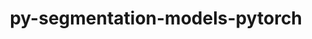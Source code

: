 ---
title: "py-segmentation-models-pytorch"
layout: cache
categories: [package, develop]
meta: {"versions": ["0.3.4", "0.4.0"], "compilers": ["apple-clang@=15.0.0", "gcc@=13.2.0"], "oss": ["ubuntu24.04", "ventura"], "platforms": ["darwin", "linux"], "targets": ["aarch64", "x86_64_v3"], "stacks": ["ml-darwin-aarch64-mps", "ml-linux-aarch64-cpu", "ml-linux-aarch64-cuda", "ml-linux-x86_64-cpu", "ml-linux-x86_64-cuda", "root"], "num_specs": 125, "num_specs_by_stack": {"root": 125, "ml-darwin-aarch64-mps": 6, "ml-linux-aarch64-cuda": 29, "ml-linux-aarch64-cpu": 30, "ml-linux-x86_64-cpu": 31, "ml-linux-x86_64-cuda": 29}}
spec_details: [{"hash": "4m2jidzukrh4yrxw5o5ynvkfz343db74", "compiler": "apple-clang@=15.0.0", "versions": ["0.3.4"], "os": "ventura", "platform": "darwin", "target": "aarch64", "variants": ["build_system=python_pip"], "stacks": ["root", "ml-darwin-aarch64-mps"], "size": "-", "tarball": "https://binaries.spack.io/develop/build_cache/darwin-ventura-aarch64/apple-clang-15.0.0/py-segmentation-models-pytorch-0.3.4/darwin-ventura-aarch64-apple-clang-15.0.0-py-segmentation-models-pytorch-0.3.4-4m2jidzukrh4yrxw5o5ynvkfz343db74.spack"}, {"hash": "ag6jzku2oko3m5kbxx6ods2kyil6v42l", "compiler": "apple-clang@=15.0.0", "versions": ["0.3.4"], "os": "ventura", "platform": "darwin", "target": "aarch64", "variants": ["build_system=python_pip"], "stacks": ["root", "ml-darwin-aarch64-mps"], "size": "-", "tarball": "https://binaries.spack.io/develop/build_cache/darwin-ventura-aarch64/apple-clang-15.0.0/py-segmentation-models-pytorch-0.3.4/darwin-ventura-aarch64-apple-clang-15.0.0-py-segmentation-models-pytorch-0.3.4-ag6jzku2oko3m5kbxx6ods2kyil6v42l.spack"}, {"hash": "gmwgovfufluexzxdiyin7326muekiadm", "compiler": "apple-clang@=15.0.0", "versions": ["0.3.4"], "os": "ventura", "platform": "darwin", "target": "aarch64", "variants": ["build_system=python_pip"], "stacks": ["root", "ml-darwin-aarch64-mps"], "size": "-", "tarball": "https://binaries.spack.io/develop/build_cache/darwin-ventura-aarch64/apple-clang-15.0.0/py-segmentation-models-pytorch-0.3.4/darwin-ventura-aarch64-apple-clang-15.0.0-py-segmentation-models-pytorch-0.3.4-gmwgovfufluexzxdiyin7326muekiadm.spack"}, {"hash": "jqhgxbsrpz2nsmocp2pnoioffdxjlw3g", "compiler": "apple-clang@=15.0.0", "versions": ["0.3.4"], "os": "ventura", "platform": "darwin", "target": "aarch64", "variants": ["build_system=python_pip"], "stacks": ["root", "ml-darwin-aarch64-mps"], "size": "-", "tarball": "https://binaries.spack.io/develop/build_cache/darwin-ventura-aarch64/apple-clang-15.0.0/py-segmentation-models-pytorch-0.3.4/darwin-ventura-aarch64-apple-clang-15.0.0-py-segmentation-models-pytorch-0.3.4-jqhgxbsrpz2nsmocp2pnoioffdxjlw3g.spack"}, {"hash": "vrp2x43aldnr3czayansoc2eqsv3sqei", "compiler": "apple-clang@=15.0.0", "versions": ["0.3.4"], "os": "ventura", "platform": "darwin", "target": "aarch64", "variants": ["build_system=python_pip"], "stacks": ["root", "ml-darwin-aarch64-mps"], "size": "-", "tarball": "https://binaries.spack.io/develop/build_cache/darwin-ventura-aarch64/apple-clang-15.0.0/py-segmentation-models-pytorch-0.3.4/darwin-ventura-aarch64-apple-clang-15.0.0-py-segmentation-models-pytorch-0.3.4-vrp2x43aldnr3czayansoc2eqsv3sqei.spack"}, {"hash": "xg4h526qys5gm63yzcsbdggqlxysxjsg", "compiler": "apple-clang@=15.0.0", "versions": ["0.3.4"], "os": "ventura", "platform": "darwin", "target": "aarch64", "variants": ["build_system=python_pip"], "stacks": ["root", "ml-darwin-aarch64-mps"], "size": "-", "tarball": "https://binaries.spack.io/develop/build_cache/darwin-ventura-aarch64/apple-clang-15.0.0/py-segmentation-models-pytorch-0.3.4/darwin-ventura-aarch64-apple-clang-15.0.0-py-segmentation-models-pytorch-0.3.4-xg4h526qys5gm63yzcsbdggqlxysxjsg.spack"}, {"hash": "2lg7mid5nzaqygjpfop62k7ac7rcsbts", "compiler": "gcc@=13.2.0", "versions": ["0.3.4"], "os": "ubuntu24.04", "platform": "linux", "target": "aarch64", "variants": ["build_system=python_pip"], "stacks": ["root", "ml-linux-aarch64-cuda"], "size": "-", "tarball": "https://binaries.spack.io/develop/build_cache/linux-ubuntu24.04-aarch64/gcc-13.2.0/py-segmentation-models-pytorch-0.3.4/linux-ubuntu24.04-aarch64-gcc-13.2.0-py-segmentation-models-pytorch-0.3.4-2lg7mid5nzaqygjpfop62k7ac7rcsbts.spack"}, {"hash": "4sisl5vfixmfbho7utdeyknr7fvxu5yg", "compiler": "gcc@=13.2.0", "versions": ["0.3.4"], "os": "ubuntu24.04", "platform": "linux", "target": "aarch64", "variants": ["build_system=python_pip"], "stacks": ["root", "ml-linux-aarch64-cpu"], "size": "-", "tarball": "https://binaries.spack.io/develop/build_cache/linux-ubuntu24.04-aarch64/gcc-13.2.0/py-segmentation-models-pytorch-0.3.4/linux-ubuntu24.04-aarch64-gcc-13.2.0-py-segmentation-models-pytorch-0.3.4-4sisl5vfixmfbho7utdeyknr7fvxu5yg.spack"}, {"hash": "65zriyr64iogkzw3ecfgx2mkwoejd7zf", "compiler": "gcc@=13.2.0", "versions": ["0.3.4"], "os": "ubuntu24.04", "platform": "linux", "target": "aarch64", "variants": ["build_system=python_pip"], "stacks": ["root", "ml-linux-aarch64-cpu"], "size": "-", "tarball": "https://binaries.spack.io/develop/build_cache/linux-ubuntu24.04-aarch64/gcc-13.2.0/py-segmentation-models-pytorch-0.3.4/linux-ubuntu24.04-aarch64-gcc-13.2.0-py-segmentation-models-pytorch-0.3.4-65zriyr64iogkzw3ecfgx2mkwoejd7zf.spack"}, {"hash": "6fp4hsqt4oaby2exknd2kgmnrhhfe7xi", "compiler": "gcc@=13.2.0", "versions": ["0.3.4"], "os": "ubuntu24.04", "platform": "linux", "target": "aarch64", "variants": ["build_system=python_pip"], "stacks": ["root", "ml-linux-aarch64-cpu"], "size": "-", "tarball": "https://binaries.spack.io/develop/build_cache/linux-ubuntu24.04-aarch64/gcc-13.2.0/py-segmentation-models-pytorch-0.3.4/linux-ubuntu24.04-aarch64-gcc-13.2.0-py-segmentation-models-pytorch-0.3.4-6fp4hsqt4oaby2exknd2kgmnrhhfe7xi.spack"}, {"hash": "6p54u6g2qk2btw5jkcacsiprrlvvxmyq", "compiler": "gcc@=13.2.0", "versions": ["0.3.4"], "os": "ubuntu24.04", "platform": "linux", "target": "aarch64", "variants": ["build_system=python_pip"], "stacks": ["root", "ml-linux-aarch64-cuda"], "size": "-", "tarball": "https://binaries.spack.io/develop/build_cache/linux-ubuntu24.04-aarch64/gcc-13.2.0/py-segmentation-models-pytorch-0.3.4/linux-ubuntu24.04-aarch64-gcc-13.2.0-py-segmentation-models-pytorch-0.3.4-6p54u6g2qk2btw5jkcacsiprrlvvxmyq.spack"}, {"hash": "7lk7oyej5vlxwmmfgwrujus7yv77cegm", "compiler": "gcc@=13.2.0", "versions": ["0.3.4"], "os": "ubuntu24.04", "platform": "linux", "target": "aarch64", "variants": ["build_system=python_pip"], "stacks": ["root", "ml-linux-aarch64-cpu"], "size": "-", "tarball": "https://binaries.spack.io/develop/build_cache/linux-ubuntu24.04-aarch64/gcc-13.2.0/py-segmentation-models-pytorch-0.3.4/linux-ubuntu24.04-aarch64-gcc-13.2.0-py-segmentation-models-pytorch-0.3.4-7lk7oyej5vlxwmmfgwrujus7yv77cegm.spack"}, {"hash": "bdolkylbfpqegtubst65nz5vji555bn7", "compiler": "gcc@=13.2.0", "versions": ["0.3.4"], "os": "ubuntu24.04", "platform": "linux", "target": "aarch64", "variants": ["build_system=python_pip"], "stacks": ["root", "ml-linux-aarch64-cuda"], "size": "-", "tarball": "https://binaries.spack.io/develop/build_cache/linux-ubuntu24.04-aarch64/gcc-13.2.0/py-segmentation-models-pytorch-0.3.4/linux-ubuntu24.04-aarch64-gcc-13.2.0-py-segmentation-models-pytorch-0.3.4-bdolkylbfpqegtubst65nz5vji555bn7.spack"}, {"hash": "byv46vhb4dsds4nzbh7eof3ijkgnjgkc", "compiler": "gcc@=13.2.0", "versions": ["0.3.4"], "os": "ubuntu24.04", "platform": "linux", "target": "aarch64", "variants": ["build_system=python_pip"], "stacks": ["root", "ml-linux-aarch64-cpu"], "size": "-", "tarball": "https://binaries.spack.io/develop/build_cache/linux-ubuntu24.04-aarch64/gcc-13.2.0/py-segmentation-models-pytorch-0.3.4/linux-ubuntu24.04-aarch64-gcc-13.2.0-py-segmentation-models-pytorch-0.3.4-byv46vhb4dsds4nzbh7eof3ijkgnjgkc.spack"}, {"hash": "cve7p6eswkrfpayfgzcnyud4q7nohf7a", "compiler": "gcc@=13.2.0", "versions": ["0.3.4"], "os": "ubuntu24.04", "platform": "linux", "target": "aarch64", "variants": ["build_system=python_pip"], "stacks": ["root", "ml-linux-aarch64-cpu"], "size": "-", "tarball": "https://binaries.spack.io/develop/build_cache/linux-ubuntu24.04-aarch64/gcc-13.2.0/py-segmentation-models-pytorch-0.3.4/linux-ubuntu24.04-aarch64-gcc-13.2.0-py-segmentation-models-pytorch-0.3.4-cve7p6eswkrfpayfgzcnyud4q7nohf7a.spack"}, {"hash": "eltsruwdx25qgbj63xrabqctq3gz7psl", "compiler": "gcc@=13.2.0", "versions": ["0.3.4"], "os": "ubuntu24.04", "platform": "linux", "target": "aarch64", "variants": ["build_system=python_pip"], "stacks": ["root", "ml-linux-aarch64-cpu"], "size": "-", "tarball": "https://binaries.spack.io/develop/build_cache/linux-ubuntu24.04-aarch64/gcc-13.2.0/py-segmentation-models-pytorch-0.3.4/linux-ubuntu24.04-aarch64-gcc-13.2.0-py-segmentation-models-pytorch-0.3.4-eltsruwdx25qgbj63xrabqctq3gz7psl.spack"}, {"hash": "fkrzxrmy3qpar5zztreio2f4f3p2ch4j", "compiler": "gcc@=13.2.0", "versions": ["0.3.4"], "os": "ubuntu24.04", "platform": "linux", "target": "aarch64", "variants": ["build_system=python_pip"], "stacks": ["root", "ml-linux-aarch64-cuda"], "size": "-", "tarball": "https://binaries.spack.io/develop/build_cache/linux-ubuntu24.04-aarch64/gcc-13.2.0/py-segmentation-models-pytorch-0.3.4/linux-ubuntu24.04-aarch64-gcc-13.2.0-py-segmentation-models-pytorch-0.3.4-fkrzxrmy3qpar5zztreio2f4f3p2ch4j.spack"}, {"hash": "gfg25h5zqiekq7es4de4lrpjoejyvpst", "compiler": "gcc@=13.2.0", "versions": ["0.3.4"], "os": "ubuntu24.04", "platform": "linux", "target": "aarch64", "variants": ["build_system=python_pip"], "stacks": ["root", "ml-linux-aarch64-cuda"], "size": "-", "tarball": "https://binaries.spack.io/develop/build_cache/linux-ubuntu24.04-aarch64/gcc-13.2.0/py-segmentation-models-pytorch-0.3.4/linux-ubuntu24.04-aarch64-gcc-13.2.0-py-segmentation-models-pytorch-0.3.4-gfg25h5zqiekq7es4de4lrpjoejyvpst.spack"}, {"hash": "gp7thdf2omiu5uhvdcmn6veiezjirayg", "compiler": "gcc@=13.2.0", "versions": ["0.3.4"], "os": "ubuntu24.04", "platform": "linux", "target": "aarch64", "variants": ["build_system=python_pip"], "stacks": ["root", "ml-linux-aarch64-cpu"], "size": "-", "tarball": "https://binaries.spack.io/develop/build_cache/linux-ubuntu24.04-aarch64/gcc-13.2.0/py-segmentation-models-pytorch-0.3.4/linux-ubuntu24.04-aarch64-gcc-13.2.0-py-segmentation-models-pytorch-0.3.4-gp7thdf2omiu5uhvdcmn6veiezjirayg.spack"}, {"hash": "jf2okpemttyrhxm37rkbzipsmln7x3au", "compiler": "gcc@=13.2.0", "versions": ["0.3.4"], "os": "ubuntu24.04", "platform": "linux", "target": "aarch64", "variants": ["build_system=python_pip"], "stacks": ["root", "ml-linux-aarch64-cuda"], "size": "-", "tarball": "https://binaries.spack.io/develop/build_cache/linux-ubuntu24.04-aarch64/gcc-13.2.0/py-segmentation-models-pytorch-0.3.4/linux-ubuntu24.04-aarch64-gcc-13.2.0-py-segmentation-models-pytorch-0.3.4-jf2okpemttyrhxm37rkbzipsmln7x3au.spack"}, {"hash": "kr2nk6oks2xg2auk36qqz36cm446uhnm", "compiler": "gcc@=13.2.0", "versions": ["0.3.4"], "os": "ubuntu24.04", "platform": "linux", "target": "aarch64", "variants": ["build_system=python_pip"], "stacks": ["root", "ml-linux-aarch64-cpu"], "size": "-", "tarball": "https://binaries.spack.io/develop/build_cache/linux-ubuntu24.04-aarch64/gcc-13.2.0/py-segmentation-models-pytorch-0.3.4/linux-ubuntu24.04-aarch64-gcc-13.2.0-py-segmentation-models-pytorch-0.3.4-kr2nk6oks2xg2auk36qqz36cm446uhnm.spack"}, {"hash": "kxfjsuihulwnye5wxlik2l3boyjqvpze", "compiler": "gcc@=13.2.0", "versions": ["0.3.4"], "os": "ubuntu24.04", "platform": "linux", "target": "aarch64", "variants": ["build_system=python_pip"], "stacks": ["root", "ml-linux-aarch64-cpu"], "size": "-", "tarball": "https://binaries.spack.io/develop/build_cache/linux-ubuntu24.04-aarch64/gcc-13.2.0/py-segmentation-models-pytorch-0.3.4/linux-ubuntu24.04-aarch64-gcc-13.2.0-py-segmentation-models-pytorch-0.3.4-kxfjsuihulwnye5wxlik2l3boyjqvpze.spack"}, {"hash": "l3y2hr22pqevetbhhgiwqkt272ig3guu", "compiler": "gcc@=13.2.0", "versions": ["0.3.4"], "os": "ubuntu24.04", "platform": "linux", "target": "aarch64", "variants": ["build_system=python_pip"], "stacks": ["root", "ml-linux-aarch64-cpu"], "size": "-", "tarball": "https://binaries.spack.io/develop/build_cache/linux-ubuntu24.04-aarch64/gcc-13.2.0/py-segmentation-models-pytorch-0.3.4/linux-ubuntu24.04-aarch64-gcc-13.2.0-py-segmentation-models-pytorch-0.3.4-l3y2hr22pqevetbhhgiwqkt272ig3guu.spack"}, {"hash": "m74txpmqaqprz3asp6d3nb5gdm6ygjzm", "compiler": "gcc@=13.2.0", "versions": ["0.3.4"], "os": "ubuntu24.04", "platform": "linux", "target": "aarch64", "variants": ["build_system=python_pip"], "stacks": ["root", "ml-linux-aarch64-cpu"], "size": "-", "tarball": "https://binaries.spack.io/develop/build_cache/linux-ubuntu24.04-aarch64/gcc-13.2.0/py-segmentation-models-pytorch-0.3.4/linux-ubuntu24.04-aarch64-gcc-13.2.0-py-segmentation-models-pytorch-0.3.4-m74txpmqaqprz3asp6d3nb5gdm6ygjzm.spack"}, {"hash": "md3dmrifsjt6a2b66shj7e2644o3y7af", "compiler": "gcc@=13.2.0", "versions": ["0.3.4"], "os": "ubuntu24.04", "platform": "linux", "target": "aarch64", "variants": ["build_system=python_pip"], "stacks": ["root", "ml-linux-aarch64-cuda"], "size": "-", "tarball": "https://binaries.spack.io/develop/build_cache/linux-ubuntu24.04-aarch64/gcc-13.2.0/py-segmentation-models-pytorch-0.3.4/linux-ubuntu24.04-aarch64-gcc-13.2.0-py-segmentation-models-pytorch-0.3.4-md3dmrifsjt6a2b66shj7e2644o3y7af.spack"}, {"hash": "mwhhfjfedqvw24uz3v2hnsfnh2apc7s3", "compiler": "gcc@=13.2.0", "versions": ["0.3.4"], "os": "ubuntu24.04", "platform": "linux", "target": "aarch64", "variants": ["build_system=python_pip"], "stacks": ["root", "ml-linux-aarch64-cuda"], "size": "-", "tarball": "https://binaries.spack.io/develop/build_cache/linux-ubuntu24.04-aarch64/gcc-13.2.0/py-segmentation-models-pytorch-0.3.4/linux-ubuntu24.04-aarch64-gcc-13.2.0-py-segmentation-models-pytorch-0.3.4-mwhhfjfedqvw24uz3v2hnsfnh2apc7s3.spack"}, {"hash": "ntc25hly76kom3mseav4lzlacmzsy6mi", "compiler": "gcc@=13.2.0", "versions": ["0.3.4"], "os": "ubuntu24.04", "platform": "linux", "target": "aarch64", "variants": ["build_system=python_pip"], "stacks": ["root", "ml-linux-aarch64-cuda"], "size": "-", "tarball": "https://binaries.spack.io/develop/build_cache/linux-ubuntu24.04-aarch64/gcc-13.2.0/py-segmentation-models-pytorch-0.3.4/linux-ubuntu24.04-aarch64-gcc-13.2.0-py-segmentation-models-pytorch-0.3.4-ntc25hly76kom3mseav4lzlacmzsy6mi.spack"}, {"hash": "qmofmhntllhlqjkrutvn2brvk2izgclu", "compiler": "gcc@=13.2.0", "versions": ["0.3.4"], "os": "ubuntu24.04", "platform": "linux", "target": "aarch64", "variants": ["build_system=python_pip"], "stacks": ["root", "ml-linux-aarch64-cuda"], "size": "-", "tarball": "https://binaries.spack.io/develop/build_cache/linux-ubuntu24.04-aarch64/gcc-13.2.0/py-segmentation-models-pytorch-0.3.4/linux-ubuntu24.04-aarch64-gcc-13.2.0-py-segmentation-models-pytorch-0.3.4-qmofmhntllhlqjkrutvn2brvk2izgclu.spack"}, {"hash": "t4ho7tdwkixlsijyohfgf6grizto5g2d", "compiler": "gcc@=13.2.0", "versions": ["0.3.4"], "os": "ubuntu24.04", "platform": "linux", "target": "aarch64", "variants": ["build_system=python_pip"], "stacks": ["root", "ml-linux-aarch64-cuda"], "size": "-", "tarball": "https://binaries.spack.io/develop/build_cache/linux-ubuntu24.04-aarch64/gcc-13.2.0/py-segmentation-models-pytorch-0.3.4/linux-ubuntu24.04-aarch64-gcc-13.2.0-py-segmentation-models-pytorch-0.3.4-t4ho7tdwkixlsijyohfgf6grizto5g2d.spack"}, {"hash": "umhl6yaymgcohesibkyotau6ouetmqzq", "compiler": "gcc@=13.2.0", "versions": ["0.3.4"], "os": "ubuntu24.04", "platform": "linux", "target": "aarch64", "variants": ["build_system=python_pip"], "stacks": ["root", "ml-linux-aarch64-cpu"], "size": "-", "tarball": "https://binaries.spack.io/develop/build_cache/linux-ubuntu24.04-aarch64/gcc-13.2.0/py-segmentation-models-pytorch-0.3.4/linux-ubuntu24.04-aarch64-gcc-13.2.0-py-segmentation-models-pytorch-0.3.4-umhl6yaymgcohesibkyotau6ouetmqzq.spack"}, {"hash": "uvxa3geycx3pc5qpogfs52gvh3teummi", "compiler": "gcc@=13.2.0", "versions": ["0.3.4"], "os": "ubuntu24.04", "platform": "linux", "target": "aarch64", "variants": ["build_system=python_pip"], "stacks": ["root", "ml-linux-aarch64-cuda"], "size": "-", "tarball": "https://binaries.spack.io/develop/build_cache/linux-ubuntu24.04-aarch64/gcc-13.2.0/py-segmentation-models-pytorch-0.3.4/linux-ubuntu24.04-aarch64-gcc-13.2.0-py-segmentation-models-pytorch-0.3.4-uvxa3geycx3pc5qpogfs52gvh3teummi.spack"}, {"hash": "uyx6ibeiilgv4qbe2v5s6k3ytbtx6yxv", "compiler": "gcc@=13.2.0", "versions": ["0.3.4"], "os": "ubuntu24.04", "platform": "linux", "target": "aarch64", "variants": ["build_system=python_pip"], "stacks": ["root", "ml-linux-aarch64-cuda"], "size": "-", "tarball": "https://binaries.spack.io/develop/build_cache/linux-ubuntu24.04-aarch64/gcc-13.2.0/py-segmentation-models-pytorch-0.3.4/linux-ubuntu24.04-aarch64-gcc-13.2.0-py-segmentation-models-pytorch-0.3.4-uyx6ibeiilgv4qbe2v5s6k3ytbtx6yxv.spack"}, {"hash": "vhboodmhsv2vkkwhp7jtvrotwk6cnmbc", "compiler": "gcc@=13.2.0", "versions": ["0.3.4"], "os": "ubuntu24.04", "platform": "linux", "target": "aarch64", "variants": ["build_system=python_pip"], "stacks": ["root", "ml-linux-aarch64-cuda"], "size": "-", "tarball": "https://binaries.spack.io/develop/build_cache/linux-ubuntu24.04-aarch64/gcc-13.2.0/py-segmentation-models-pytorch-0.3.4/linux-ubuntu24.04-aarch64-gcc-13.2.0-py-segmentation-models-pytorch-0.3.4-vhboodmhsv2vkkwhp7jtvrotwk6cnmbc.spack"}, {"hash": "xh4rl7tmwnx7cwdipby2ky6bvii233ah", "compiler": "gcc@=13.2.0", "versions": ["0.3.4"], "os": "ubuntu24.04", "platform": "linux", "target": "aarch64", "variants": ["build_system=python_pip"], "stacks": ["root", "ml-linux-aarch64-cuda"], "size": "-", "tarball": "https://binaries.spack.io/develop/build_cache/linux-ubuntu24.04-aarch64/gcc-13.2.0/py-segmentation-models-pytorch-0.3.4/linux-ubuntu24.04-aarch64-gcc-13.2.0-py-segmentation-models-pytorch-0.3.4-xh4rl7tmwnx7cwdipby2ky6bvii233ah.spack"}, {"hash": "y4javs2rsgp6aqahgev3etvmznlw5puu", "compiler": "gcc@=13.2.0", "versions": ["0.3.4"], "os": "ubuntu24.04", "platform": "linux", "target": "aarch64", "variants": ["build_system=python_pip"], "stacks": ["root", "ml-linux-aarch64-cpu"], "size": "-", "tarball": "https://binaries.spack.io/develop/build_cache/linux-ubuntu24.04-aarch64/gcc-13.2.0/py-segmentation-models-pytorch-0.3.4/linux-ubuntu24.04-aarch64-gcc-13.2.0-py-segmentation-models-pytorch-0.3.4-y4javs2rsgp6aqahgev3etvmznlw5puu.spack"}, {"hash": "y6vfnqxfeekr55qqmln4lajg52awzl7u", "compiler": "gcc@=13.2.0", "versions": ["0.3.4"], "os": "ubuntu24.04", "platform": "linux", "target": "aarch64", "variants": ["build_system=python_pip"], "stacks": ["root", "ml-linux-aarch64-cpu"], "size": "-", "tarball": "https://binaries.spack.io/develop/build_cache/linux-ubuntu24.04-aarch64/gcc-13.2.0/py-segmentation-models-pytorch-0.3.4/linux-ubuntu24.04-aarch64-gcc-13.2.0-py-segmentation-models-pytorch-0.3.4-y6vfnqxfeekr55qqmln4lajg52awzl7u.spack"}, {"hash": "3vtlshpp2lkiwtr65w4f73b77yjy6hyw", "compiler": "gcc@=13.2.0", "versions": ["0.4.0"], "os": "ubuntu24.04", "platform": "linux", "target": "aarch64", "variants": ["build_system=python_pip"], "stacks": ["root", "ml-linux-aarch64-cpu"], "size": "-", "tarball": "https://binaries.spack.io/develop/build_cache/linux-ubuntu24.04-aarch64/gcc-13.2.0/py-segmentation-models-pytorch-0.4.0/linux-ubuntu24.04-aarch64-gcc-13.2.0-py-segmentation-models-pytorch-0.4.0-3vtlshpp2lkiwtr65w4f73b77yjy6hyw.spack"}, {"hash": "4biy6nnyfdm74c5sxt4vsg4pqqm4pit4", "compiler": "gcc@=13.2.0", "versions": ["0.4.0"], "os": "ubuntu24.04", "platform": "linux", "target": "aarch64", "variants": ["build_system=python_pip"], "stacks": ["root", "ml-linux-aarch64-cpu"], "size": "-", "tarball": "https://binaries.spack.io/develop/build_cache/linux-ubuntu24.04-aarch64/gcc-13.2.0/py-segmentation-models-pytorch-0.4.0/linux-ubuntu24.04-aarch64-gcc-13.2.0-py-segmentation-models-pytorch-0.4.0-4biy6nnyfdm74c5sxt4vsg4pqqm4pit4.spack"}, {"hash": "5u3e7a3tasgt4illohtr7v5ux337qtcv", "compiler": "gcc@=13.2.0", "versions": ["0.4.0"], "os": "ubuntu24.04", "platform": "linux", "target": "aarch64", "variants": ["build_system=python_pip"], "stacks": ["root", "ml-linux-aarch64-cpu"], "size": "-", "tarball": "https://binaries.spack.io/develop/build_cache/linux-ubuntu24.04-aarch64/gcc-13.2.0/py-segmentation-models-pytorch-0.4.0/linux-ubuntu24.04-aarch64-gcc-13.2.0-py-segmentation-models-pytorch-0.4.0-5u3e7a3tasgt4illohtr7v5ux337qtcv.spack"}, {"hash": "6wryjilbizggcs3yum5alwabfr5dfyis", "compiler": "gcc@=13.2.0", "versions": ["0.4.0"], "os": "ubuntu24.04", "platform": "linux", "target": "aarch64", "variants": ["build_system=python_pip"], "stacks": ["root", "ml-linux-aarch64-cuda"], "size": "-", "tarball": "https://binaries.spack.io/develop/build_cache/linux-ubuntu24.04-aarch64/gcc-13.2.0/py-segmentation-models-pytorch-0.4.0/linux-ubuntu24.04-aarch64-gcc-13.2.0-py-segmentation-models-pytorch-0.4.0-6wryjilbizggcs3yum5alwabfr5dfyis.spack"}, {"hash": "axkt6az5rbnhocsqtzw5hrsclqyxsce3", "compiler": "gcc@=13.2.0", "versions": ["0.4.0"], "os": "ubuntu24.04", "platform": "linux", "target": "aarch64", "variants": ["build_system=python_pip"], "stacks": ["root", "ml-linux-aarch64-cpu"], "size": "-", "tarball": "https://binaries.spack.io/develop/build_cache/linux-ubuntu24.04-aarch64/gcc-13.2.0/py-segmentation-models-pytorch-0.4.0/linux-ubuntu24.04-aarch64-gcc-13.2.0-py-segmentation-models-pytorch-0.4.0-axkt6az5rbnhocsqtzw5hrsclqyxsce3.spack"}, {"hash": "bmmlhaotfshlyrvgktkjmtppgnbueeyf", "compiler": "gcc@=13.2.0", "versions": ["0.4.0"], "os": "ubuntu24.04", "platform": "linux", "target": "aarch64", "variants": ["build_system=python_pip"], "stacks": ["root", "ml-linux-aarch64-cpu"], "size": "-", "tarball": "https://binaries.spack.io/develop/build_cache/linux-ubuntu24.04-aarch64/gcc-13.2.0/py-segmentation-models-pytorch-0.4.0/linux-ubuntu24.04-aarch64-gcc-13.2.0-py-segmentation-models-pytorch-0.4.0-bmmlhaotfshlyrvgktkjmtppgnbueeyf.spack"}, {"hash": "cchwakmcv6iwqilo2vlszy5dh6lf3mrx", "compiler": "gcc@=13.2.0", "versions": ["0.4.0"], "os": "ubuntu24.04", "platform": "linux", "target": "aarch64", "variants": ["build_system=python_pip"], "stacks": ["root", "ml-linux-aarch64-cuda"], "size": "-", "tarball": "https://binaries.spack.io/develop/build_cache/linux-ubuntu24.04-aarch64/gcc-13.2.0/py-segmentation-models-pytorch-0.4.0/linux-ubuntu24.04-aarch64-gcc-13.2.0-py-segmentation-models-pytorch-0.4.0-cchwakmcv6iwqilo2vlszy5dh6lf3mrx.spack"}, {"hash": "cpkbtkhr545b4mdhh62llnsysnhxsyfx", "compiler": "gcc@=13.2.0", "versions": ["0.4.0"], "os": "ubuntu24.04", "platform": "linux", "target": "aarch64", "variants": ["build_system=python_pip"], "stacks": ["root", "ml-linux-aarch64-cuda"], "size": "-", "tarball": "https://binaries.spack.io/develop/build_cache/linux-ubuntu24.04-aarch64/gcc-13.2.0/py-segmentation-models-pytorch-0.4.0/linux-ubuntu24.04-aarch64-gcc-13.2.0-py-segmentation-models-pytorch-0.4.0-cpkbtkhr545b4mdhh62llnsysnhxsyfx.spack"}, {"hash": "dhzm2epqjqpaqfzktx6a4s7wd4budb6c", "compiler": "gcc@=13.2.0", "versions": ["0.4.0"], "os": "ubuntu24.04", "platform": "linux", "target": "aarch64", "variants": ["build_system=python_pip"], "stacks": ["root", "ml-linux-aarch64-cuda"], "size": "-", "tarball": "https://binaries.spack.io/develop/build_cache/linux-ubuntu24.04-aarch64/gcc-13.2.0/py-segmentation-models-pytorch-0.4.0/linux-ubuntu24.04-aarch64-gcc-13.2.0-py-segmentation-models-pytorch-0.4.0-dhzm2epqjqpaqfzktx6a4s7wd4budb6c.spack"}, {"hash": "dzqdtbo67i6w6qx7dfg643phh7bwyjah", "compiler": "gcc@=13.2.0", "versions": ["0.4.0"], "os": "ubuntu24.04", "platform": "linux", "target": "aarch64", "variants": ["build_system=python_pip"], "stacks": ["root", "ml-linux-aarch64-cuda"], "size": "-", "tarball": "https://binaries.spack.io/develop/build_cache/linux-ubuntu24.04-aarch64/gcc-13.2.0/py-segmentation-models-pytorch-0.4.0/linux-ubuntu24.04-aarch64-gcc-13.2.0-py-segmentation-models-pytorch-0.4.0-dzqdtbo67i6w6qx7dfg643phh7bwyjah.spack"}, {"hash": "glv6l2ny7qczqx2vabvyptcmqyihcqgo", "compiler": "gcc@=13.2.0", "versions": ["0.4.0"], "os": "ubuntu24.04", "platform": "linux", "target": "aarch64", "variants": ["build_system=python_pip"], "stacks": ["root", "ml-linux-aarch64-cpu"], "size": "-", "tarball": "https://binaries.spack.io/develop/build_cache/linux-ubuntu24.04-aarch64/gcc-13.2.0/py-segmentation-models-pytorch-0.4.0/linux-ubuntu24.04-aarch64-gcc-13.2.0-py-segmentation-models-pytorch-0.4.0-glv6l2ny7qczqx2vabvyptcmqyihcqgo.spack"}, {"hash": "hwz3coj4uuvhxb5fmrg34a4rganbh6zp", "compiler": "gcc@=13.2.0", "versions": ["0.4.0"], "os": "ubuntu24.04", "platform": "linux", "target": "aarch64", "variants": ["build_system=python_pip"], "stacks": ["root", "ml-linux-aarch64-cpu"], "size": "-", "tarball": "https://binaries.spack.io/develop/build_cache/linux-ubuntu24.04-aarch64/gcc-13.2.0/py-segmentation-models-pytorch-0.4.0/linux-ubuntu24.04-aarch64-gcc-13.2.0-py-segmentation-models-pytorch-0.4.0-hwz3coj4uuvhxb5fmrg34a4rganbh6zp.spack"}, {"hash": "in4qtz4dueidjgyrn4ltrcmdfqzgvjea", "compiler": "gcc@=13.2.0", "versions": ["0.4.0"], "os": "ubuntu24.04", "platform": "linux", "target": "aarch64", "variants": ["build_system=python_pip"], "stacks": ["root", "ml-linux-aarch64-cpu"], "size": "-", "tarball": "https://binaries.spack.io/develop/build_cache/linux-ubuntu24.04-aarch64/gcc-13.2.0/py-segmentation-models-pytorch-0.4.0/linux-ubuntu24.04-aarch64-gcc-13.2.0-py-segmentation-models-pytorch-0.4.0-in4qtz4dueidjgyrn4ltrcmdfqzgvjea.spack"}, {"hash": "n3m6rsnvoryprdirsbhw7tziaw3il5nb", "compiler": "gcc@=13.2.0", "versions": ["0.4.0"], "os": "ubuntu24.04", "platform": "linux", "target": "aarch64", "variants": ["build_system=python_pip"], "stacks": ["root", "ml-linux-aarch64-cpu"], "size": "-", "tarball": "https://binaries.spack.io/develop/build_cache/linux-ubuntu24.04-aarch64/gcc-13.2.0/py-segmentation-models-pytorch-0.4.0/linux-ubuntu24.04-aarch64-gcc-13.2.0-py-segmentation-models-pytorch-0.4.0-n3m6rsnvoryprdirsbhw7tziaw3il5nb.spack"}, {"hash": "pmu6gh2gpnhoyzjrxxmibbyw44iylmr5", "compiler": "gcc@=13.2.0", "versions": ["0.4.0"], "os": "ubuntu24.04", "platform": "linux", "target": "aarch64", "variants": ["build_system=python_pip"], "stacks": ["root", "ml-linux-aarch64-cuda"], "size": "-", "tarball": "https://binaries.spack.io/develop/build_cache/linux-ubuntu24.04-aarch64/gcc-13.2.0/py-segmentation-models-pytorch-0.4.0/linux-ubuntu24.04-aarch64-gcc-13.2.0-py-segmentation-models-pytorch-0.4.0-pmu6gh2gpnhoyzjrxxmibbyw44iylmr5.spack"}, {"hash": "qqrkiz2yrfuoyhsiyxz4vc2if67toaiy", "compiler": "gcc@=13.2.0", "versions": ["0.4.0"], "os": "ubuntu24.04", "platform": "linux", "target": "aarch64", "variants": ["build_system=python_pip"], "stacks": ["root", "ml-linux-aarch64-cuda"], "size": "-", "tarball": "https://binaries.spack.io/develop/build_cache/linux-ubuntu24.04-aarch64/gcc-13.2.0/py-segmentation-models-pytorch-0.4.0/linux-ubuntu24.04-aarch64-gcc-13.2.0-py-segmentation-models-pytorch-0.4.0-qqrkiz2yrfuoyhsiyxz4vc2if67toaiy.spack"}, {"hash": "qxbi4gda34i3sdbflgod77txubujxxga", "compiler": "gcc@=13.2.0", "versions": ["0.4.0"], "os": "ubuntu24.04", "platform": "linux", "target": "aarch64", "variants": ["build_system=python_pip"], "stacks": ["root", "ml-linux-aarch64-cpu"], "size": "-", "tarball": "https://binaries.spack.io/develop/build_cache/linux-ubuntu24.04-aarch64/gcc-13.2.0/py-segmentation-models-pytorch-0.4.0/linux-ubuntu24.04-aarch64-gcc-13.2.0-py-segmentation-models-pytorch-0.4.0-qxbi4gda34i3sdbflgod77txubujxxga.spack"}, {"hash": "rrlnls55p4srpbopqcurqxc7w3xkstdq", "compiler": "gcc@=13.2.0", "versions": ["0.4.0"], "os": "ubuntu24.04", "platform": "linux", "target": "aarch64", "variants": ["build_system=python_pip"], "stacks": ["root", "ml-linux-aarch64-cpu"], "size": "-", "tarball": "https://binaries.spack.io/develop/build_cache/linux-ubuntu24.04-aarch64/gcc-13.2.0/py-segmentation-models-pytorch-0.4.0/linux-ubuntu24.04-aarch64-gcc-13.2.0-py-segmentation-models-pytorch-0.4.0-rrlnls55p4srpbopqcurqxc7w3xkstdq.spack"}, {"hash": "s6pcshiqi24uov4bgl4cpsf4fktwwkkg", "compiler": "gcc@=13.2.0", "versions": ["0.4.0"], "os": "ubuntu24.04", "platform": "linux", "target": "aarch64", "variants": ["build_system=python_pip"], "stacks": ["root", "ml-linux-aarch64-cpu"], "size": "-", "tarball": "https://binaries.spack.io/develop/build_cache/linux-ubuntu24.04-aarch64/gcc-13.2.0/py-segmentation-models-pytorch-0.4.0/linux-ubuntu24.04-aarch64-gcc-13.2.0-py-segmentation-models-pytorch-0.4.0-s6pcshiqi24uov4bgl4cpsf4fktwwkkg.spack"}, {"hash": "sqdkswjav26ktvb76uzqf262ci6z7ecf", "compiler": "gcc@=13.2.0", "versions": ["0.4.0"], "os": "ubuntu24.04", "platform": "linux", "target": "aarch64", "variants": ["build_system=python_pip"], "stacks": ["root", "ml-linux-aarch64-cpu"], "size": "-", "tarball": "https://binaries.spack.io/develop/build_cache/linux-ubuntu24.04-aarch64/gcc-13.2.0/py-segmentation-models-pytorch-0.4.0/linux-ubuntu24.04-aarch64-gcc-13.2.0-py-segmentation-models-pytorch-0.4.0-sqdkswjav26ktvb76uzqf262ci6z7ecf.spack"}, {"hash": "t3nc4mxetea2mjv56pghef5ojyoerqpi", "compiler": "gcc@=13.2.0", "versions": ["0.4.0"], "os": "ubuntu24.04", "platform": "linux", "target": "aarch64", "variants": ["build_system=python_pip"], "stacks": ["root", "ml-linux-aarch64-cuda"], "size": "-", "tarball": "https://binaries.spack.io/develop/build_cache/linux-ubuntu24.04-aarch64/gcc-13.2.0/py-segmentation-models-pytorch-0.4.0/linux-ubuntu24.04-aarch64-gcc-13.2.0-py-segmentation-models-pytorch-0.4.0-t3nc4mxetea2mjv56pghef5ojyoerqpi.spack"}, {"hash": "tqtad5vd552gu4vfvbgqjlpsxixkmz66", "compiler": "gcc@=13.2.0", "versions": ["0.4.0"], "os": "ubuntu24.04", "platform": "linux", "target": "aarch64", "variants": ["build_system=python_pip"], "stacks": ["root", "ml-linux-aarch64-cuda"], "size": "-", "tarball": "https://binaries.spack.io/develop/build_cache/linux-ubuntu24.04-aarch64/gcc-13.2.0/py-segmentation-models-pytorch-0.4.0/linux-ubuntu24.04-aarch64-gcc-13.2.0-py-segmentation-models-pytorch-0.4.0-tqtad5vd552gu4vfvbgqjlpsxixkmz66.spack"}, {"hash": "vklzalvbtko7gdmi2tp4uqjvvgedtnud", "compiler": "gcc@=13.2.0", "versions": ["0.4.0"], "os": "ubuntu24.04", "platform": "linux", "target": "aarch64", "variants": ["build_system=python_pip"], "stacks": ["root", "ml-linux-aarch64-cuda"], "size": "-", "tarball": "https://binaries.spack.io/develop/build_cache/linux-ubuntu24.04-aarch64/gcc-13.2.0/py-segmentation-models-pytorch-0.4.0/linux-ubuntu24.04-aarch64-gcc-13.2.0-py-segmentation-models-pytorch-0.4.0-vklzalvbtko7gdmi2tp4uqjvvgedtnud.spack"}, {"hash": "vwygcaqhycgu2m62zkfwksohk4bw7grt", "compiler": "gcc@=13.2.0", "versions": ["0.4.0"], "os": "ubuntu24.04", "platform": "linux", "target": "aarch64", "variants": ["build_system=python_pip"], "stacks": ["root", "ml-linux-aarch64-cuda"], "size": "-", "tarball": "https://binaries.spack.io/develop/build_cache/linux-ubuntu24.04-aarch64/gcc-13.2.0/py-segmentation-models-pytorch-0.4.0/linux-ubuntu24.04-aarch64-gcc-13.2.0-py-segmentation-models-pytorch-0.4.0-vwygcaqhycgu2m62zkfwksohk4bw7grt.spack"}, {"hash": "wyl52ztn42oqqwtuwriead7awdgqclt7", "compiler": "gcc@=13.2.0", "versions": ["0.4.0"], "os": "ubuntu24.04", "platform": "linux", "target": "aarch64", "variants": ["build_system=python_pip"], "stacks": ["root", "ml-linux-aarch64-cuda"], "size": "-", "tarball": "https://binaries.spack.io/develop/build_cache/linux-ubuntu24.04-aarch64/gcc-13.2.0/py-segmentation-models-pytorch-0.4.0/linux-ubuntu24.04-aarch64-gcc-13.2.0-py-segmentation-models-pytorch-0.4.0-wyl52ztn42oqqwtuwriead7awdgqclt7.spack"}, {"hash": "x5kcua42shijd5flxbvif2q6xhe2dugy", "compiler": "gcc@=13.2.0", "versions": ["0.4.0"], "os": "ubuntu24.04", "platform": "linux", "target": "aarch64", "variants": ["build_system=python_pip"], "stacks": ["root", "ml-linux-aarch64-cuda"], "size": "-", "tarball": "https://binaries.spack.io/develop/build_cache/linux-ubuntu24.04-aarch64/gcc-13.2.0/py-segmentation-models-pytorch-0.4.0/linux-ubuntu24.04-aarch64-gcc-13.2.0-py-segmentation-models-pytorch-0.4.0-x5kcua42shijd5flxbvif2q6xhe2dugy.spack"}, {"hash": "ymahzwtxzcb5zvsbsig5smfxs3zeothb", "compiler": "gcc@=13.2.0", "versions": ["0.4.0"], "os": "ubuntu24.04", "platform": "linux", "target": "aarch64", "variants": ["build_system=python_pip"], "stacks": ["root", "ml-linux-aarch64-cuda"], "size": "-", "tarball": "https://binaries.spack.io/develop/build_cache/linux-ubuntu24.04-aarch64/gcc-13.2.0/py-segmentation-models-pytorch-0.4.0/linux-ubuntu24.04-aarch64-gcc-13.2.0-py-segmentation-models-pytorch-0.4.0-ymahzwtxzcb5zvsbsig5smfxs3zeothb.spack"}, {"hash": "ytjhxkvwqbqin3jfgmcln6rn6qsfdigj", "compiler": "gcc@=13.2.0", "versions": ["0.4.0"], "os": "ubuntu24.04", "platform": "linux", "target": "aarch64", "variants": ["build_system=python_pip"], "stacks": ["root", "ml-linux-aarch64-cpu"], "size": "-", "tarball": "https://binaries.spack.io/develop/build_cache/linux-ubuntu24.04-aarch64/gcc-13.2.0/py-segmentation-models-pytorch-0.4.0/linux-ubuntu24.04-aarch64-gcc-13.2.0-py-segmentation-models-pytorch-0.4.0-ytjhxkvwqbqin3jfgmcln6rn6qsfdigj.spack"}, {"hash": "zsymrcqcbz6xcofoyckvqkatnpe32v7h", "compiler": "gcc@=13.2.0", "versions": ["0.4.0"], "os": "ubuntu24.04", "platform": "linux", "target": "aarch64", "variants": ["build_system=python_pip"], "stacks": ["root", "ml-linux-aarch64-cpu"], "size": "-", "tarball": "https://binaries.spack.io/develop/build_cache/linux-ubuntu24.04-aarch64/gcc-13.2.0/py-segmentation-models-pytorch-0.4.0/linux-ubuntu24.04-aarch64-gcc-13.2.0-py-segmentation-models-pytorch-0.4.0-zsymrcqcbz6xcofoyckvqkatnpe32v7h.spack"}, {"hash": "4jblogodukojxhijrak5d4asea7xqfau", "compiler": "gcc@=13.2.0", "versions": ["0.3.4"], "os": "ubuntu24.04", "platform": "linux", "target": "x86_64_v3", "variants": ["build_system=python_pip"], "stacks": ["root", "ml-linux-x86_64-cpu"], "size": "-", "tarball": "https://binaries.spack.io/develop/build_cache/linux-ubuntu24.04-x86_64_v3/gcc-13.2.0/py-segmentation-models-pytorch-0.3.4/linux-ubuntu24.04-x86_64_v3-gcc-13.2.0-py-segmentation-models-pytorch-0.3.4-4jblogodukojxhijrak5d4asea7xqfau.spack"}, {"hash": "4joebs4soqlfvluuk4w5wx4iotdzevsm", "compiler": "gcc@=13.2.0", "versions": ["0.3.4"], "os": "ubuntu24.04", "platform": "linux", "target": "x86_64_v3", "variants": ["build_system=python_pip"], "stacks": ["root", "ml-linux-x86_64-cpu"], "size": "-", "tarball": "https://binaries.spack.io/develop/build_cache/linux-ubuntu24.04-x86_64_v3/gcc-13.2.0/py-segmentation-models-pytorch-0.3.4/linux-ubuntu24.04-x86_64_v3-gcc-13.2.0-py-segmentation-models-pytorch-0.3.4-4joebs4soqlfvluuk4w5wx4iotdzevsm.spack"}, {"hash": "5yywrzc7fnoml4rc366thys75r2b3bqe", "compiler": "gcc@=13.2.0", "versions": ["0.3.4"], "os": "ubuntu24.04", "platform": "linux", "target": "x86_64_v3", "variants": ["build_system=python_pip"], "stacks": ["root", "ml-linux-x86_64-cuda"], "size": "-", "tarball": "https://binaries.spack.io/develop/build_cache/linux-ubuntu24.04-x86_64_v3/gcc-13.2.0/py-segmentation-models-pytorch-0.3.4/linux-ubuntu24.04-x86_64_v3-gcc-13.2.0-py-segmentation-models-pytorch-0.3.4-5yywrzc7fnoml4rc366thys75r2b3bqe.spack"}, {"hash": "77w6zdft7w5ddqcqdydzzirrpz6sgbhy", "compiler": "gcc@=13.2.0", "versions": ["0.3.4"], "os": "ubuntu24.04", "platform": "linux", "target": "x86_64_v3", "variants": ["build_system=python_pip"], "stacks": ["root", "ml-linux-x86_64-cuda"], "size": "-", "tarball": "https://binaries.spack.io/develop/build_cache/linux-ubuntu24.04-x86_64_v3/gcc-13.2.0/py-segmentation-models-pytorch-0.3.4/linux-ubuntu24.04-x86_64_v3-gcc-13.2.0-py-segmentation-models-pytorch-0.3.4-77w6zdft7w5ddqcqdydzzirrpz6sgbhy.spack"}, {"hash": "an2xd4bvnl2mc32xhgykkj3t5jcheho4", "compiler": "gcc@=13.2.0", "versions": ["0.3.4"], "os": "ubuntu24.04", "platform": "linux", "target": "x86_64_v3", "variants": ["build_system=python_pip"], "stacks": ["root", "ml-linux-x86_64-cpu"], "size": "-", "tarball": "https://binaries.spack.io/develop/build_cache/linux-ubuntu24.04-x86_64_v3/gcc-13.2.0/py-segmentation-models-pytorch-0.3.4/linux-ubuntu24.04-x86_64_v3-gcc-13.2.0-py-segmentation-models-pytorch-0.3.4-an2xd4bvnl2mc32xhgykkj3t5jcheho4.spack"}, {"hash": "be5yzz4pg64gez5mkqkqo5cyc6oiucnp", "compiler": "gcc@=13.2.0", "versions": ["0.3.4"], "os": "ubuntu24.04", "platform": "linux", "target": "x86_64_v3", "variants": ["build_system=python_pip"], "stacks": ["root", "ml-linux-x86_64-cpu"], "size": "-", "tarball": "https://binaries.spack.io/develop/build_cache/linux-ubuntu24.04-x86_64_v3/gcc-13.2.0/py-segmentation-models-pytorch-0.3.4/linux-ubuntu24.04-x86_64_v3-gcc-13.2.0-py-segmentation-models-pytorch-0.3.4-be5yzz4pg64gez5mkqkqo5cyc6oiucnp.spack"}, {"hash": "clzpklmlqac3egbcqkb5gzz5ms2rfswv", "compiler": "gcc@=13.2.0", "versions": ["0.3.4"], "os": "ubuntu24.04", "platform": "linux", "target": "x86_64_v3", "variants": ["build_system=python_pip"], "stacks": ["root", "ml-linux-x86_64-cpu"], "size": "-", "tarball": "https://binaries.spack.io/develop/build_cache/linux-ubuntu24.04-x86_64_v3/gcc-13.2.0/py-segmentation-models-pytorch-0.3.4/linux-ubuntu24.04-x86_64_v3-gcc-13.2.0-py-segmentation-models-pytorch-0.3.4-clzpklmlqac3egbcqkb5gzz5ms2rfswv.spack"}, {"hash": "ejnwgysmz2lztyryqyiy4ag2yr4wvpyc", "compiler": "gcc@=13.2.0", "versions": ["0.3.4"], "os": "ubuntu24.04", "platform": "linux", "target": "x86_64_v3", "variants": ["build_system=python_pip"], "stacks": ["root", "ml-linux-x86_64-cuda"], "size": "-", "tarball": "https://binaries.spack.io/develop/build_cache/linux-ubuntu24.04-x86_64_v3/gcc-13.2.0/py-segmentation-models-pytorch-0.3.4/linux-ubuntu24.04-x86_64_v3-gcc-13.2.0-py-segmentation-models-pytorch-0.3.4-ejnwgysmz2lztyryqyiy4ag2yr4wvpyc.spack"}, {"hash": "ffrkkqtkzfdexrrxufewaubo6inshctk", "compiler": "gcc@=13.2.0", "versions": ["0.3.4"], "os": "ubuntu24.04", "platform": "linux", "target": "x86_64_v3", "variants": ["build_system=python_pip"], "stacks": ["root", "ml-linux-x86_64-cpu"], "size": "-", "tarball": "https://binaries.spack.io/develop/build_cache/linux-ubuntu24.04-x86_64_v3/gcc-13.2.0/py-segmentation-models-pytorch-0.3.4/linux-ubuntu24.04-x86_64_v3-gcc-13.2.0-py-segmentation-models-pytorch-0.3.4-ffrkkqtkzfdexrrxufewaubo6inshctk.spack"}, {"hash": "fwpfrdyxtedpkoulqzpr4bqiusdt4oza", "compiler": "gcc@=13.2.0", "versions": ["0.3.4"], "os": "ubuntu24.04", "platform": "linux", "target": "x86_64_v3", "variants": ["build_system=python_pip"], "stacks": ["root", "ml-linux-x86_64-cpu"], "size": "-", "tarball": "https://binaries.spack.io/develop/build_cache/linux-ubuntu24.04-x86_64_v3/gcc-13.2.0/py-segmentation-models-pytorch-0.3.4/linux-ubuntu24.04-x86_64_v3-gcc-13.2.0-py-segmentation-models-pytorch-0.3.4-fwpfrdyxtedpkoulqzpr4bqiusdt4oza.spack"}, {"hash": "fy2krzq3co5yyp326hjqkk674xrvqrdv", "compiler": "gcc@=13.2.0", "versions": ["0.3.4"], "os": "ubuntu24.04", "platform": "linux", "target": "x86_64_v3", "variants": ["build_system=python_pip"], "stacks": ["root", "ml-linux-x86_64-cpu"], "size": "-", "tarball": "https://binaries.spack.io/develop/build_cache/linux-ubuntu24.04-x86_64_v3/gcc-13.2.0/py-segmentation-models-pytorch-0.3.4/linux-ubuntu24.04-x86_64_v3-gcc-13.2.0-py-segmentation-models-pytorch-0.3.4-fy2krzq3co5yyp326hjqkk674xrvqrdv.spack"}, {"hash": "hqbvz4irke3emvo2naf5e3fptgydcqcm", "compiler": "gcc@=13.2.0", "versions": ["0.3.4"], "os": "ubuntu24.04", "platform": "linux", "target": "x86_64_v3", "variants": ["build_system=python_pip"], "stacks": ["root", "ml-linux-x86_64-cuda"], "size": "-", "tarball": "https://binaries.spack.io/develop/build_cache/linux-ubuntu24.04-x86_64_v3/gcc-13.2.0/py-segmentation-models-pytorch-0.3.4/linux-ubuntu24.04-x86_64_v3-gcc-13.2.0-py-segmentation-models-pytorch-0.3.4-hqbvz4irke3emvo2naf5e3fptgydcqcm.spack"}, {"hash": "jslgw3dtx7mwo2qf7fpbbrs6utkhtjx7", "compiler": "gcc@=13.2.0", "versions": ["0.3.4"], "os": "ubuntu24.04", "platform": "linux", "target": "x86_64_v3", "variants": ["build_system=python_pip"], "stacks": ["root", "ml-linux-x86_64-cpu"], "size": "-", "tarball": "https://binaries.spack.io/develop/build_cache/linux-ubuntu24.04-x86_64_v3/gcc-13.2.0/py-segmentation-models-pytorch-0.3.4/linux-ubuntu24.04-x86_64_v3-gcc-13.2.0-py-segmentation-models-pytorch-0.3.4-jslgw3dtx7mwo2qf7fpbbrs6utkhtjx7.spack"}, {"hash": "kzyo4utuk23s4ipci3dl5anxjzjytcfz", "compiler": "gcc@=13.2.0", "versions": ["0.3.4"], "os": "ubuntu24.04", "platform": "linux", "target": "x86_64_v3", "variants": ["build_system=python_pip"], "stacks": ["root", "ml-linux-x86_64-cpu"], "size": "-", "tarball": "https://binaries.spack.io/develop/build_cache/linux-ubuntu24.04-x86_64_v3/gcc-13.2.0/py-segmentation-models-pytorch-0.3.4/linux-ubuntu24.04-x86_64_v3-gcc-13.2.0-py-segmentation-models-pytorch-0.3.4-kzyo4utuk23s4ipci3dl5anxjzjytcfz.spack"}, {"hash": "m2atltjidbqs5evpoz32vzk4xgaizsvg", "compiler": "gcc@=13.2.0", "versions": ["0.3.4"], "os": "ubuntu24.04", "platform": "linux", "target": "x86_64_v3", "variants": ["build_system=python_pip"], "stacks": ["root", "ml-linux-x86_64-cpu"], "size": "-", "tarball": "https://binaries.spack.io/develop/build_cache/linux-ubuntu24.04-x86_64_v3/gcc-13.2.0/py-segmentation-models-pytorch-0.3.4/linux-ubuntu24.04-x86_64_v3-gcc-13.2.0-py-segmentation-models-pytorch-0.3.4-m2atltjidbqs5evpoz32vzk4xgaizsvg.spack"}, {"hash": "mogveywrwgzpyyftdszd7ttgypntn7yq", "compiler": "gcc@=13.2.0", "versions": ["0.3.4"], "os": "ubuntu24.04", "platform": "linux", "target": "x86_64_v3", "variants": ["build_system=python_pip"], "stacks": ["root", "ml-linux-x86_64-cpu"], "size": "-", "tarball": "https://binaries.spack.io/develop/build_cache/linux-ubuntu24.04-x86_64_v3/gcc-13.2.0/py-segmentation-models-pytorch-0.3.4/linux-ubuntu24.04-x86_64_v3-gcc-13.2.0-py-segmentation-models-pytorch-0.3.4-mogveywrwgzpyyftdszd7ttgypntn7yq.spack"}, {"hash": "n7mg3um7pvcg2jgl5mvwvfrprst55y2p", "compiler": "gcc@=13.2.0", "versions": ["0.3.4"], "os": "ubuntu24.04", "platform": "linux", "target": "x86_64_v3", "variants": ["build_system=python_pip"], "stacks": ["root", "ml-linux-x86_64-cuda"], "size": "-", "tarball": "https://binaries.spack.io/develop/build_cache/linux-ubuntu24.04-x86_64_v3/gcc-13.2.0/py-segmentation-models-pytorch-0.3.4/linux-ubuntu24.04-x86_64_v3-gcc-13.2.0-py-segmentation-models-pytorch-0.3.4-n7mg3um7pvcg2jgl5mvwvfrprst55y2p.spack"}, {"hash": "neypkji6gpmipoql3l3ulzptx7rk7oev", "compiler": "gcc@=13.2.0", "versions": ["0.3.4"], "os": "ubuntu24.04", "platform": "linux", "target": "x86_64_v3", "variants": ["build_system=python_pip"], "stacks": ["root", "ml-linux-x86_64-cuda"], "size": "-", "tarball": "https://binaries.spack.io/develop/build_cache/linux-ubuntu24.04-x86_64_v3/gcc-13.2.0/py-segmentation-models-pytorch-0.3.4/linux-ubuntu24.04-x86_64_v3-gcc-13.2.0-py-segmentation-models-pytorch-0.3.4-neypkji6gpmipoql3l3ulzptx7rk7oev.spack"}, {"hash": "nl7ggsonyweumfxo57c5x4fuk7od4f6p", "compiler": "gcc@=13.2.0", "versions": ["0.3.4"], "os": "ubuntu24.04", "platform": "linux", "target": "x86_64_v3", "variants": ["build_system=python_pip"], "stacks": ["root", "ml-linux-x86_64-cuda"], "size": "-", "tarball": "https://binaries.spack.io/develop/build_cache/linux-ubuntu24.04-x86_64_v3/gcc-13.2.0/py-segmentation-models-pytorch-0.3.4/linux-ubuntu24.04-x86_64_v3-gcc-13.2.0-py-segmentation-models-pytorch-0.3.4-nl7ggsonyweumfxo57c5x4fuk7od4f6p.spack"}, {"hash": "qix6pffixmjicpu27jypzf2z2yp6jypc", "compiler": "gcc@=13.2.0", "versions": ["0.3.4"], "os": "ubuntu24.04", "platform": "linux", "target": "x86_64_v3", "variants": ["build_system=python_pip"], "stacks": ["root", "ml-linux-x86_64-cuda"], "size": "-", "tarball": "https://binaries.spack.io/develop/build_cache/linux-ubuntu24.04-x86_64_v3/gcc-13.2.0/py-segmentation-models-pytorch-0.3.4/linux-ubuntu24.04-x86_64_v3-gcc-13.2.0-py-segmentation-models-pytorch-0.3.4-qix6pffixmjicpu27jypzf2z2yp6jypc.spack"}, {"hash": "qyw5hghnnn2gcw4ticwkvxts76nvrrxi", "compiler": "gcc@=13.2.0", "versions": ["0.3.4"], "os": "ubuntu24.04", "platform": "linux", "target": "x86_64_v3", "variants": ["build_system=python_pip"], "stacks": ["root", "ml-linux-x86_64-cuda"], "size": "-", "tarball": "https://binaries.spack.io/develop/build_cache/linux-ubuntu24.04-x86_64_v3/gcc-13.2.0/py-segmentation-models-pytorch-0.3.4/linux-ubuntu24.04-x86_64_v3-gcc-13.2.0-py-segmentation-models-pytorch-0.3.4-qyw5hghnnn2gcw4ticwkvxts76nvrrxi.spack"}, {"hash": "s7ljixtv7bhi6y37xmjmgxtselh2syez", "compiler": "gcc@=13.2.0", "versions": ["0.3.4"], "os": "ubuntu24.04", "platform": "linux", "target": "x86_64_v3", "variants": ["build_system=python_pip"], "stacks": ["root", "ml-linux-x86_64-cuda"], "size": "-", "tarball": "https://binaries.spack.io/develop/build_cache/linux-ubuntu24.04-x86_64_v3/gcc-13.2.0/py-segmentation-models-pytorch-0.3.4/linux-ubuntu24.04-x86_64_v3-gcc-13.2.0-py-segmentation-models-pytorch-0.3.4-s7ljixtv7bhi6y37xmjmgxtselh2syez.spack"}, {"hash": "trsfty6r5cfe4s6af5u4thl4ba24vnu3", "compiler": "gcc@=13.2.0", "versions": ["0.3.4"], "os": "ubuntu24.04", "platform": "linux", "target": "x86_64_v3", "variants": ["build_system=python_pip"], "stacks": ["root", "ml-linux-x86_64-cpu"], "size": "-", "tarball": "https://binaries.spack.io/develop/build_cache/linux-ubuntu24.04-x86_64_v3/gcc-13.2.0/py-segmentation-models-pytorch-0.3.4/linux-ubuntu24.04-x86_64_v3-gcc-13.2.0-py-segmentation-models-pytorch-0.3.4-trsfty6r5cfe4s6af5u4thl4ba24vnu3.spack"}, {"hash": "w6bonthqezsfla3dzrqbvmow754ifuah", "compiler": "gcc@=13.2.0", "versions": ["0.3.4"], "os": "ubuntu24.04", "platform": "linux", "target": "x86_64_v3", "variants": ["build_system=python_pip"], "stacks": ["root", "ml-linux-x86_64-cuda"], "size": "-", "tarball": "https://binaries.spack.io/develop/build_cache/linux-ubuntu24.04-x86_64_v3/gcc-13.2.0/py-segmentation-models-pytorch-0.3.4/linux-ubuntu24.04-x86_64_v3-gcc-13.2.0-py-segmentation-models-pytorch-0.3.4-w6bonthqezsfla3dzrqbvmow754ifuah.spack"}, {"hash": "wyuqwbmenlqkf3awhb4o4ztpbytq42mw", "compiler": "gcc@=13.2.0", "versions": ["0.3.4"], "os": "ubuntu24.04", "platform": "linux", "target": "x86_64_v3", "variants": ["build_system=python_pip"], "stacks": ["root", "ml-linux-x86_64-cuda"], "size": "-", "tarball": "https://binaries.spack.io/develop/build_cache/linux-ubuntu24.04-x86_64_v3/gcc-13.2.0/py-segmentation-models-pytorch-0.3.4/linux-ubuntu24.04-x86_64_v3-gcc-13.2.0-py-segmentation-models-pytorch-0.3.4-wyuqwbmenlqkf3awhb4o4ztpbytq42mw.spack"}, {"hash": "xeqtcncn4f2xv44elidmtafat6cu76nr", "compiler": "gcc@=13.2.0", "versions": ["0.3.4"], "os": "ubuntu24.04", "platform": "linux", "target": "x86_64_v3", "variants": ["build_system=python_pip"], "stacks": ["root", "ml-linux-x86_64-cuda"], "size": "-", "tarball": "https://binaries.spack.io/develop/build_cache/linux-ubuntu24.04-x86_64_v3/gcc-13.2.0/py-segmentation-models-pytorch-0.3.4/linux-ubuntu24.04-x86_64_v3-gcc-13.2.0-py-segmentation-models-pytorch-0.3.4-xeqtcncn4f2xv44elidmtafat6cu76nr.spack"}, {"hash": "xlv33lb6l5peplotjpfmmpm646upmkld", "compiler": "gcc@=13.2.0", "versions": ["0.3.4"], "os": "ubuntu24.04", "platform": "linux", "target": "x86_64_v3", "variants": ["build_system=python_pip"], "stacks": ["root", "ml-linux-x86_64-cuda"], "size": "-", "tarball": "https://binaries.spack.io/develop/build_cache/linux-ubuntu24.04-x86_64_v3/gcc-13.2.0/py-segmentation-models-pytorch-0.3.4/linux-ubuntu24.04-x86_64_v3-gcc-13.2.0-py-segmentation-models-pytorch-0.3.4-xlv33lb6l5peplotjpfmmpm646upmkld.spack"}, {"hash": "yfuc6rf3wixwezl2jhqr4vrlmep55h3v", "compiler": "gcc@=13.2.0", "versions": ["0.3.4"], "os": "ubuntu24.04", "platform": "linux", "target": "x86_64_v3", "variants": ["build_system=python_pip"], "stacks": ["root", "ml-linux-x86_64-cpu"], "size": "-", "tarball": "https://binaries.spack.io/develop/build_cache/linux-ubuntu24.04-x86_64_v3/gcc-13.2.0/py-segmentation-models-pytorch-0.3.4/linux-ubuntu24.04-x86_64_v3-gcc-13.2.0-py-segmentation-models-pytorch-0.3.4-yfuc6rf3wixwezl2jhqr4vrlmep55h3v.spack"}, {"hash": "yhtm2sbycd3vezm5v4zd3yag2bpsatjc", "compiler": "gcc@=13.2.0", "versions": ["0.3.4"], "os": "ubuntu24.04", "platform": "linux", "target": "x86_64_v3", "variants": ["build_system=python_pip"], "stacks": ["root", "ml-linux-x86_64-cpu"], "size": "-", "tarball": "https://binaries.spack.io/develop/build_cache/linux-ubuntu24.04-x86_64_v3/gcc-13.2.0/py-segmentation-models-pytorch-0.3.4/linux-ubuntu24.04-x86_64_v3-gcc-13.2.0-py-segmentation-models-pytorch-0.3.4-yhtm2sbycd3vezm5v4zd3yag2bpsatjc.spack"}, {"hash": "zrw4pdzrngkb3rnlhfervdishw266le6", "compiler": "gcc@=13.2.0", "versions": ["0.3.4"], "os": "ubuntu24.04", "platform": "linux", "target": "x86_64_v3", "variants": ["build_system=python_pip"], "stacks": ["root", "ml-linux-x86_64-cuda"], "size": "-", "tarball": "https://binaries.spack.io/develop/build_cache/linux-ubuntu24.04-x86_64_v3/gcc-13.2.0/py-segmentation-models-pytorch-0.3.4/linux-ubuntu24.04-x86_64_v3-gcc-13.2.0-py-segmentation-models-pytorch-0.3.4-zrw4pdzrngkb3rnlhfervdishw266le6.spack"}, {"hash": "2nnlpoq2nyen7pg7pvmwul5ibamaf3jm", "compiler": "gcc@=13.2.0", "versions": ["0.4.0"], "os": "ubuntu24.04", "platform": "linux", "target": "x86_64_v3", "variants": ["build_system=python_pip"], "stacks": ["root", "ml-linux-x86_64-cuda"], "size": "-", "tarball": "https://binaries.spack.io/develop/build_cache/linux-ubuntu24.04-x86_64_v3/gcc-13.2.0/py-segmentation-models-pytorch-0.4.0/linux-ubuntu24.04-x86_64_v3-gcc-13.2.0-py-segmentation-models-pytorch-0.4.0-2nnlpoq2nyen7pg7pvmwul5ibamaf3jm.spack"}, {"hash": "37upqp4musrjoubyeici2kh4whimuzo6", "compiler": "gcc@=13.2.0", "versions": ["0.4.0"], "os": "ubuntu24.04", "platform": "linux", "target": "x86_64_v3", "variants": ["build_system=python_pip"], "stacks": ["root", "ml-linux-x86_64-cuda"], "size": "-", "tarball": "https://binaries.spack.io/develop/build_cache/linux-ubuntu24.04-x86_64_v3/gcc-13.2.0/py-segmentation-models-pytorch-0.4.0/linux-ubuntu24.04-x86_64_v3-gcc-13.2.0-py-segmentation-models-pytorch-0.4.0-37upqp4musrjoubyeici2kh4whimuzo6.spack"}, {"hash": "4bin66eln2akz2hdiavo7upaiv4nj72c", "compiler": "gcc@=13.2.0", "versions": ["0.4.0"], "os": "ubuntu24.04", "platform": "linux", "target": "x86_64_v3", "variants": ["build_system=python_pip"], "stacks": ["root", "ml-linux-x86_64-cuda"], "size": "-", "tarball": "https://binaries.spack.io/develop/build_cache/linux-ubuntu24.04-x86_64_v3/gcc-13.2.0/py-segmentation-models-pytorch-0.4.0/linux-ubuntu24.04-x86_64_v3-gcc-13.2.0-py-segmentation-models-pytorch-0.4.0-4bin66eln2akz2hdiavo7upaiv4nj72c.spack"}, {"hash": "5xjtwzl6fjbodbt6cdjwfxsyjx3qveqw", "compiler": "gcc@=13.2.0", "versions": ["0.4.0"], "os": "ubuntu24.04", "platform": "linux", "target": "x86_64_v3", "variants": ["build_system=python_pip"], "stacks": ["root", "ml-linux-x86_64-cuda"], "size": "-", "tarball": "https://binaries.spack.io/develop/build_cache/linux-ubuntu24.04-x86_64_v3/gcc-13.2.0/py-segmentation-models-pytorch-0.4.0/linux-ubuntu24.04-x86_64_v3-gcc-13.2.0-py-segmentation-models-pytorch-0.4.0-5xjtwzl6fjbodbt6cdjwfxsyjx3qveqw.spack"}, {"hash": "65smd2rr4vwzvqzeyfm324nndwrr4xpp", "compiler": "gcc@=13.2.0", "versions": ["0.4.0"], "os": "ubuntu24.04", "platform": "linux", "target": "x86_64_v3", "variants": ["build_system=python_pip"], "stacks": ["root", "ml-linux-x86_64-cpu"], "size": "-", "tarball": "https://binaries.spack.io/develop/build_cache/linux-ubuntu24.04-x86_64_v3/gcc-13.2.0/py-segmentation-models-pytorch-0.4.0/linux-ubuntu24.04-x86_64_v3-gcc-13.2.0-py-segmentation-models-pytorch-0.4.0-65smd2rr4vwzvqzeyfm324nndwrr4xpp.spack"}, {"hash": "avbgdmu73xvr3clc6beodjf2p7cezcfi", "compiler": "gcc@=13.2.0", "versions": ["0.4.0"], "os": "ubuntu24.04", "platform": "linux", "target": "x86_64_v3", "variants": ["build_system=python_pip"], "stacks": ["root", "ml-linux-x86_64-cpu"], "size": "-", "tarball": "https://binaries.spack.io/develop/build_cache/linux-ubuntu24.04-x86_64_v3/gcc-13.2.0/py-segmentation-models-pytorch-0.4.0/linux-ubuntu24.04-x86_64_v3-gcc-13.2.0-py-segmentation-models-pytorch-0.4.0-avbgdmu73xvr3clc6beodjf2p7cezcfi.spack"}, {"hash": "dr4egcxzbj2thgtzhzumnruatbq2ifm7", "compiler": "gcc@=13.2.0", "versions": ["0.4.0"], "os": "ubuntu24.04", "platform": "linux", "target": "x86_64_v3", "variants": ["build_system=python_pip"], "stacks": ["root", "ml-linux-x86_64-cuda"], "size": "-", "tarball": "https://binaries.spack.io/develop/build_cache/linux-ubuntu24.04-x86_64_v3/gcc-13.2.0/py-segmentation-models-pytorch-0.4.0/linux-ubuntu24.04-x86_64_v3-gcc-13.2.0-py-segmentation-models-pytorch-0.4.0-dr4egcxzbj2thgtzhzumnruatbq2ifm7.spack"}, {"hash": "fj75xe66pnimnnenauvfwdx426l5sc6y", "compiler": "gcc@=13.2.0", "versions": ["0.4.0"], "os": "ubuntu24.04", "platform": "linux", "target": "x86_64_v3", "variants": ["build_system=python_pip"], "stacks": ["root", "ml-linux-x86_64-cpu"], "size": "-", "tarball": "https://binaries.spack.io/develop/build_cache/linux-ubuntu24.04-x86_64_v3/gcc-13.2.0/py-segmentation-models-pytorch-0.4.0/linux-ubuntu24.04-x86_64_v3-gcc-13.2.0-py-segmentation-models-pytorch-0.4.0-fj75xe66pnimnnenauvfwdx426l5sc6y.spack"}, {"hash": "guhwhogpokz6nu2vqtsio6bx3d6gwqge", "compiler": "gcc@=13.2.0", "versions": ["0.4.0"], "os": "ubuntu24.04", "platform": "linux", "target": "x86_64_v3", "variants": ["build_system=python_pip"], "stacks": ["root", "ml-linux-x86_64-cpu"], "size": "-", "tarball": "https://binaries.spack.io/develop/build_cache/linux-ubuntu24.04-x86_64_v3/gcc-13.2.0/py-segmentation-models-pytorch-0.4.0/linux-ubuntu24.04-x86_64_v3-gcc-13.2.0-py-segmentation-models-pytorch-0.4.0-guhwhogpokz6nu2vqtsio6bx3d6gwqge.spack"}, {"hash": "h4crflz6q4wwunlz6o5rgbchfjvkd4r2", "compiler": "gcc@=13.2.0", "versions": ["0.4.0"], "os": "ubuntu24.04", "platform": "linux", "target": "x86_64_v3", "variants": ["build_system=python_pip"], "stacks": ["root", "ml-linux-x86_64-cpu"], "size": "-", "tarball": "https://binaries.spack.io/develop/build_cache/linux-ubuntu24.04-x86_64_v3/gcc-13.2.0/py-segmentation-models-pytorch-0.4.0/linux-ubuntu24.04-x86_64_v3-gcc-13.2.0-py-segmentation-models-pytorch-0.4.0-h4crflz6q4wwunlz6o5rgbchfjvkd4r2.spack"}, {"hash": "hnwottu6lsimd63pp3kn6caxx6k5qfva", "compiler": "gcc@=13.2.0", "versions": ["0.4.0"], "os": "ubuntu24.04", "platform": "linux", "target": "x86_64_v3", "variants": ["build_system=python_pip"], "stacks": ["root", "ml-linux-x86_64-cpu"], "size": "-", "tarball": "https://binaries.spack.io/develop/build_cache/linux-ubuntu24.04-x86_64_v3/gcc-13.2.0/py-segmentation-models-pytorch-0.4.0/linux-ubuntu24.04-x86_64_v3-gcc-13.2.0-py-segmentation-models-pytorch-0.4.0-hnwottu6lsimd63pp3kn6caxx6k5qfva.spack"}, {"hash": "k6kztjdeqj3zwcdcdfja63pkbswmy72a", "compiler": "gcc@=13.2.0", "versions": ["0.4.0"], "os": "ubuntu24.04", "platform": "linux", "target": "x86_64_v3", "variants": ["build_system=python_pip"], "stacks": ["root", "ml-linux-x86_64-cpu"], "size": "-", "tarball": "https://binaries.spack.io/develop/build_cache/linux-ubuntu24.04-x86_64_v3/gcc-13.2.0/py-segmentation-models-pytorch-0.4.0/linux-ubuntu24.04-x86_64_v3-gcc-13.2.0-py-segmentation-models-pytorch-0.4.0-k6kztjdeqj3zwcdcdfja63pkbswmy72a.spack"}, {"hash": "kj4iseybs2jghmapcua2ltzyy656xk24", "compiler": "gcc@=13.2.0", "versions": ["0.4.0"], "os": "ubuntu24.04", "platform": "linux", "target": "x86_64_v3", "variants": ["build_system=python_pip"], "stacks": ["root", "ml-linux-x86_64-cuda"], "size": "-", "tarball": "https://binaries.spack.io/develop/build_cache/linux-ubuntu24.04-x86_64_v3/gcc-13.2.0/py-segmentation-models-pytorch-0.4.0/linux-ubuntu24.04-x86_64_v3-gcc-13.2.0-py-segmentation-models-pytorch-0.4.0-kj4iseybs2jghmapcua2ltzyy656xk24.spack"}, {"hash": "mww6o7vxojisypfr4slidzbakiwvbkcd", "compiler": "gcc@=13.2.0", "versions": ["0.4.0"], "os": "ubuntu24.04", "platform": "linux", "target": "x86_64_v3", "variants": ["build_system=python_pip"], "stacks": ["root", "ml-linux-x86_64-cuda"], "size": "-", "tarball": "https://binaries.spack.io/develop/build_cache/linux-ubuntu24.04-x86_64_v3/gcc-13.2.0/py-segmentation-models-pytorch-0.4.0/linux-ubuntu24.04-x86_64_v3-gcc-13.2.0-py-segmentation-models-pytorch-0.4.0-mww6o7vxojisypfr4slidzbakiwvbkcd.spack"}, {"hash": "myedohemi3ck46v5aj4enxm2hgmmmwr2", "compiler": "gcc@=13.2.0", "versions": ["0.4.0"], "os": "ubuntu24.04", "platform": "linux", "target": "x86_64_v3", "variants": ["build_system=python_pip"], "stacks": ["root", "ml-linux-x86_64-cuda"], "size": "-", "tarball": "https://binaries.spack.io/develop/build_cache/linux-ubuntu24.04-x86_64_v3/gcc-13.2.0/py-segmentation-models-pytorch-0.4.0/linux-ubuntu24.04-x86_64_v3-gcc-13.2.0-py-segmentation-models-pytorch-0.4.0-myedohemi3ck46v5aj4enxm2hgmmmwr2.spack"}, {"hash": "nm473ulxpuueyrunu7fu4qfwduczco25", "compiler": "gcc@=13.2.0", "versions": ["0.4.0"], "os": "ubuntu24.04", "platform": "linux", "target": "x86_64_v3", "variants": ["build_system=python_pip"], "stacks": ["root", "ml-linux-x86_64-cuda"], "size": "-", "tarball": "https://binaries.spack.io/develop/build_cache/linux-ubuntu24.04-x86_64_v3/gcc-13.2.0/py-segmentation-models-pytorch-0.4.0/linux-ubuntu24.04-x86_64_v3-gcc-13.2.0-py-segmentation-models-pytorch-0.4.0-nm473ulxpuueyrunu7fu4qfwduczco25.spack"}, {"hash": "o42akxl7marlapry4ds2yrjcn4il3cg5", "compiler": "gcc@=13.2.0", "versions": ["0.4.0"], "os": "ubuntu24.04", "platform": "linux", "target": "x86_64_v3", "variants": ["build_system=python_pip"], "stacks": ["root", "ml-linux-x86_64-cuda"], "size": "-", "tarball": "https://binaries.spack.io/develop/build_cache/linux-ubuntu24.04-x86_64_v3/gcc-13.2.0/py-segmentation-models-pytorch-0.4.0/linux-ubuntu24.04-x86_64_v3-gcc-13.2.0-py-segmentation-models-pytorch-0.4.0-o42akxl7marlapry4ds2yrjcn4il3cg5.spack"}, {"hash": "phb2qg3qlp6hvvmzt3yasva6rlskwxle", "compiler": "gcc@=13.2.0", "versions": ["0.4.0"], "os": "ubuntu24.04", "platform": "linux", "target": "x86_64_v3", "variants": ["build_system=python_pip"], "stacks": ["root", "ml-linux-x86_64-cpu"], "size": "-", "tarball": "https://binaries.spack.io/develop/build_cache/linux-ubuntu24.04-x86_64_v3/gcc-13.2.0/py-segmentation-models-pytorch-0.4.0/linux-ubuntu24.04-x86_64_v3-gcc-13.2.0-py-segmentation-models-pytorch-0.4.0-phb2qg3qlp6hvvmzt3yasva6rlskwxle.spack"}, {"hash": "podmwoqfvs2pn3hryxxnpfbetabdszje", "compiler": "gcc@=13.2.0", "versions": ["0.4.0"], "os": "ubuntu24.04", "platform": "linux", "target": "x86_64_v3", "variants": ["build_system=python_pip"], "stacks": ["root", "ml-linux-x86_64-cpu"], "size": "-", "tarball": "https://binaries.spack.io/develop/build_cache/linux-ubuntu24.04-x86_64_v3/gcc-13.2.0/py-segmentation-models-pytorch-0.4.0/linux-ubuntu24.04-x86_64_v3-gcc-13.2.0-py-segmentation-models-pytorch-0.4.0-podmwoqfvs2pn3hryxxnpfbetabdszje.spack"}, {"hash": "scp4aw2trveccqzxdrwg4umf5cry7xlv", "compiler": "gcc@=13.2.0", "versions": ["0.4.0"], "os": "ubuntu24.04", "platform": "linux", "target": "x86_64_v3", "variants": ["build_system=python_pip"], "stacks": ["root", "ml-linux-x86_64-cuda"], "size": "-", "tarball": "https://binaries.spack.io/develop/build_cache/linux-ubuntu24.04-x86_64_v3/gcc-13.2.0/py-segmentation-models-pytorch-0.4.0/linux-ubuntu24.04-x86_64_v3-gcc-13.2.0-py-segmentation-models-pytorch-0.4.0-scp4aw2trveccqzxdrwg4umf5cry7xlv.spack"}, {"hash": "spoz6ohnqupgey52rzw5vui5w4x7sf74", "compiler": "gcc@=13.2.0", "versions": ["0.4.0"], "os": "ubuntu24.04", "platform": "linux", "target": "x86_64_v3", "variants": ["build_system=python_pip"], "stacks": ["root", "ml-linux-x86_64-cpu"], "size": "-", "tarball": "https://binaries.spack.io/develop/build_cache/linux-ubuntu24.04-x86_64_v3/gcc-13.2.0/py-segmentation-models-pytorch-0.4.0/linux-ubuntu24.04-x86_64_v3-gcc-13.2.0-py-segmentation-models-pytorch-0.4.0-spoz6ohnqupgey52rzw5vui5w4x7sf74.spack"}, {"hash": "sstiq2hluwzsv7xyfxi74j5ycxm67e4s", "compiler": "gcc@=13.2.0", "versions": ["0.4.0"], "os": "ubuntu24.04", "platform": "linux", "target": "x86_64_v3", "variants": ["build_system=python_pip"], "stacks": ["root", "ml-linux-x86_64-cpu"], "size": "-", "tarball": "https://binaries.spack.io/develop/build_cache/linux-ubuntu24.04-x86_64_v3/gcc-13.2.0/py-segmentation-models-pytorch-0.4.0/linux-ubuntu24.04-x86_64_v3-gcc-13.2.0-py-segmentation-models-pytorch-0.4.0-sstiq2hluwzsv7xyfxi74j5ycxm67e4s.spack"}, {"hash": "sw37pigu7cawss6qt5mrap5k3arluqoe", "compiler": "gcc@=13.2.0", "versions": ["0.4.0"], "os": "ubuntu24.04", "platform": "linux", "target": "x86_64_v3", "variants": ["build_system=python_pip"], "stacks": ["root", "ml-linux-x86_64-cpu"], "size": "-", "tarball": "https://binaries.spack.io/develop/build_cache/linux-ubuntu24.04-x86_64_v3/gcc-13.2.0/py-segmentation-models-pytorch-0.4.0/linux-ubuntu24.04-x86_64_v3-gcc-13.2.0-py-segmentation-models-pytorch-0.4.0-sw37pigu7cawss6qt5mrap5k3arluqoe.spack"}, {"hash": "tonjmd4t7up5p2l5fgdw5uvwsmx5bi7i", "compiler": "gcc@=13.2.0", "versions": ["0.4.0"], "os": "ubuntu24.04", "platform": "linux", "target": "x86_64_v3", "variants": ["build_system=python_pip"], "stacks": ["root", "ml-linux-x86_64-cpu"], "size": "-", "tarball": "https://binaries.spack.io/develop/build_cache/linux-ubuntu24.04-x86_64_v3/gcc-13.2.0/py-segmentation-models-pytorch-0.4.0/linux-ubuntu24.04-x86_64_v3-gcc-13.2.0-py-segmentation-models-pytorch-0.4.0-tonjmd4t7up5p2l5fgdw5uvwsmx5bi7i.spack"}, {"hash": "tt5sbyye26wutlpxqd6teerihkv5v3bo", "compiler": "gcc@=13.2.0", "versions": ["0.4.0"], "os": "ubuntu24.04", "platform": "linux", "target": "x86_64_v3", "variants": ["build_system=python_pip"], "stacks": ["root", "ml-linux-x86_64-cpu"], "size": "-", "tarball": "https://binaries.spack.io/develop/build_cache/linux-ubuntu24.04-x86_64_v3/gcc-13.2.0/py-segmentation-models-pytorch-0.4.0/linux-ubuntu24.04-x86_64_v3-gcc-13.2.0-py-segmentation-models-pytorch-0.4.0-tt5sbyye26wutlpxqd6teerihkv5v3bo.spack"}, {"hash": "uk7wnmjkb7mewwhagy5odfob6m5cyjgk", "compiler": "gcc@=13.2.0", "versions": ["0.4.0"], "os": "ubuntu24.04", "platform": "linux", "target": "x86_64_v3", "variants": ["build_system=python_pip"], "stacks": ["root", "ml-linux-x86_64-cuda"], "size": "-", "tarball": "https://binaries.spack.io/develop/build_cache/linux-ubuntu24.04-x86_64_v3/gcc-13.2.0/py-segmentation-models-pytorch-0.4.0/linux-ubuntu24.04-x86_64_v3-gcc-13.2.0-py-segmentation-models-pytorch-0.4.0-uk7wnmjkb7mewwhagy5odfob6m5cyjgk.spack"}, {"hash": "uwlb33xfadqz7fdozzrfqmpe3v4ady5s", "compiler": "gcc@=13.2.0", "versions": ["0.4.0"], "os": "ubuntu24.04", "platform": "linux", "target": "x86_64_v3", "variants": ["build_system=python_pip"], "stacks": ["root", "ml-linux-x86_64-cuda"], "size": "-", "tarball": "https://binaries.spack.io/develop/build_cache/linux-ubuntu24.04-x86_64_v3/gcc-13.2.0/py-segmentation-models-pytorch-0.4.0/linux-ubuntu24.04-x86_64_v3-gcc-13.2.0-py-segmentation-models-pytorch-0.4.0-uwlb33xfadqz7fdozzrfqmpe3v4ady5s.spack"}, {"hash": "x3hbckka6nhlzwoudazlvv6sfoegn3ie", "compiler": "gcc@=13.2.0", "versions": ["0.4.0"], "os": "ubuntu24.04", "platform": "linux", "target": "x86_64_v3", "variants": ["build_system=python_pip"], "stacks": ["root", "ml-linux-x86_64-cuda"], "size": "-", "tarball": "https://binaries.spack.io/develop/build_cache/linux-ubuntu24.04-x86_64_v3/gcc-13.2.0/py-segmentation-models-pytorch-0.4.0/linux-ubuntu24.04-x86_64_v3-gcc-13.2.0-py-segmentation-models-pytorch-0.4.0-x3hbckka6nhlzwoudazlvv6sfoegn3ie.spack"}, {"hash": "x76xuoov2bbqnzaea3ysw2d7c55irraf", "compiler": "gcc@=13.2.0", "versions": ["0.4.0"], "os": "ubuntu24.04", "platform": "linux", "target": "x86_64_v3", "variants": ["build_system=python_pip"], "stacks": ["root", "ml-linux-x86_64-cpu"], "size": "-", "tarball": "https://binaries.spack.io/develop/build_cache/linux-ubuntu24.04-x86_64_v3/gcc-13.2.0/py-segmentation-models-pytorch-0.4.0/linux-ubuntu24.04-x86_64_v3-gcc-13.2.0-py-segmentation-models-pytorch-0.4.0-x76xuoov2bbqnzaea3ysw2d7c55irraf.spack"}, {"hash": "ycuzg7sax3yjhgn7werydbcfrybupwxr", "compiler": "gcc@=13.2.0", "versions": ["0.4.0"], "os": "ubuntu24.04", "platform": "linux", "target": "x86_64_v3", "variants": ["build_system=python_pip"], "stacks": ["root", "ml-linux-x86_64-cpu"], "size": "-", "tarball": "https://binaries.spack.io/develop/build_cache/linux-ubuntu24.04-x86_64_v3/gcc-13.2.0/py-segmentation-models-pytorch-0.4.0/linux-ubuntu24.04-x86_64_v3-gcc-13.2.0-py-segmentation-models-pytorch-0.4.0-ycuzg7sax3yjhgn7werydbcfrybupwxr.spack"}]
---